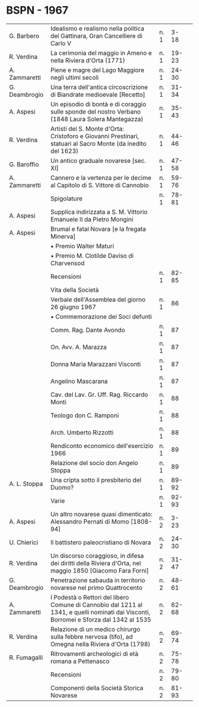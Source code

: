 # BSPN - 1967

<table>
    <tr>
        <td>G. Barbero</td>
        <td>Idealismo e realismo nella politica del Gattinara, Gran Cancelliere di Carlo V</td>
        <td>n. 1</td>
        <td>3-18</td>
        <td></td>
    </tr>
    <tr>
        <td>R. Verdina</td>
        <td>La cerimonia del maggio in Ameno e nella Riviera d'Orta (1771)</td>
        <td>n. 1</td>
        <td>19-23</td>
        <td></td>
    </tr>
    <tr>
        <td>A. Zammaretti</td>
        <td>Piene e magre del Lago Maggiore negli ultimi secoli</td>
        <td>n. 1</td>
        <td>24-30</td>
        <td></td>
    </tr>
    <tr>
        <td>G. Deambrogio</td>
        <td>Una terra dell'antica circoscrizione di Biandrate medioevale [Recetto]</td>
        <td>n. 1</td>
        <td>31-34</td>
        <td></td>
    </tr>
    <tr>
        <td>A. Aspesi</td>
        <td>Un episodio di bont&agrave; e di coraggio sulle sponde del nostro Verbano (1848 Laura Solera Mantegazza)
        </td>
        <td>n. 1</td>
        <td>35-43</td>
        <td></td>
    </tr>
    <tr>
        <td>R. Verdina</td>
        <td>Artisti del S. Monte d'Orta: Cristoforo e Giovanni Prestinari, statuari al Sacro Monte (da inedito del
            1623)
        </td>
        <td>n. 1</td>
        <td>44-46</td>
        <td></td>
    </tr>
    <tr>
        <td>G. Baroffio</td>
        <td>Un antico graduale novarese [sec. XI]</td>
        <td>n. 1</td>
        <td>47-58</td>
        <td></td>
    </tr>
    <tr>
        <td>A. Zammaretti</td>
        <td>Cannero e la vertenza per le decime al Capitolo di S. Vittore di Cannobio</td>
        <td>n. 1</td>
        <td>59-76</td>
        <td></td>
    </tr>
    <tr>
        <td></td>
        <td>Spigolature</td>
        <td>n. 1</td>
        <td>78-81</td>
        <td></td>
    </tr>
    <tr>
        <td>A. Aspesi</td>
        <td>Supplica indirizzata a S. M. Vittorio Emanuele II da Pietro Mongini</td>
        <td></td>
        <td></td>
    </tr>
    <tr>
        <td>A. Aspesi</td>
        <td>Brumal e fatal Novara [e la fregata Minerva]</td>
        <td></td>
        <td></td>
    </tr>
    <tr>
        <td></td>
        <td>&bullet; Premio Walter Maturi</td>
        <td></td>
        <td></td>
    </tr>
    <tr>
        <td></td>
        <td>&bullet; Premio M. Clotilde Daviso di Charvensod</td>
        <td></td>
        <td></td>
    </tr>
    <tr>
        <td></td>
        <td>Recensioni</td>
        <td>n. 1</td>
        <td>82-85</td>
        <td></td>
    </tr>
    <tr>
        <td></td>
        <td>Vita della Societ&agrave;</td>
        <td></td>
        <td></td>
        <td></td>
    </tr>
    <tr>
        <td></td>
        <td>Verbale dell'Assemblea del giorno 26 giugno 1967</td>
        <td>n. 1</td>
        <td>86</td>
        <td></td>
    </tr>
    <tr>
        <td></td>
        <td>&bullet; Commemorazione dei Soci defunti</td>
        <td></td>
        <td></td>
        <td></td>
    </tr>
    <tr>
        <td></td>
        <td>Comm. Rag. Dante Avondo</td>
        <td>n. 1</td>
        <td>87</td>
        <td></td>
    </tr>
    <tr>
        <td></td>
        <td>On. Avv. A. Marazza</td>
        <td>n. 1</td>
        <td>87</td>
        <td></td>
    </tr>
    <tr>
        <td></td>
        <td>Donna Maria Marazzani Visconti</td>
        <td>n. 1</td>
        <td>87</td>
        <td></td>
    </tr>
    <tr>
        <td></td>
        <td>Angelino Mascarana</td>
        <td>n. 1</td>
        <td>87</td>
        <td></td>
    </tr>
    <tr>
        <td></td>
        <td>Cav. del Lav. Gr. Uff. Rag. Riccardo Monti</td>
        <td>n. 1</td>
        <td>88</td>
        <td></td>
    </tr>
    <tr>
        <td></td>
        <td>Teologo don C. Ramponi</td>
        <td>n. 1</td>
        <td>88</td>
        <td></td>
    </tr>
    <tr>
        <td></td>
        <td>Arch. Umberto Rizzotti</td>
        <td>n. 1</td>
        <td>88</td>
        <td></td>
    </tr>
    <tr>
        <td></td>
        <td>Rendiconto economico dell'esercizio 1966</td>
        <td>n. 1</td>
        <td>89</td>
        <td></td>
    </tr>
    <tr>
        <td></td>
        <td>Relazione del socio don Angelo Stoppa</td>
        <td>n. 1</td>
        <td>89</td>
        <td></td>
    </tr>
    <tr>
        <td>A. L. Stoppa</td>
        <td>Una cripta sotto il presbiterio del Duomo?</td>
        <td>n. 1</td>
        <td>89-92</td>
        <td></td>
    </tr>
    <tr>
        <td></td>
        <td>Varie</td>
        <td>n. 1</td>
        <td>92-93</td>
        <td></td>
    </tr>
    <tr>
        <td>A. Aspesi</td>
        <td>Un altro novarese quasi dimenticato: Alessandro Pernati di Momo [1808-94]</td>
        <td>n. 2</td>
        <td>3-23</td>
        <td></td>
    </tr>
    <tr>
        <td>U. Chierici</td>
        <td>Il battistero paleocristiano di Novara</td>
        <td>n. 2</td>
        <td>24-30</td>
        <td></td>
    </tr>
    <tr>
        <td>R. Verdina</td>
        <td>Un discorso coraggioso, in difesa dei diritti della Riviera d'Orta, nel maggio 1850 [Giacomo Fara Forni]
        </td>
        <td>n. 2</td>
        <td>31-47</td>
        <td></td>
    </tr>
    <tr>
        <td>G. Deambrogio</td>
        <td>Penetrazione sabauda in territorio novarese nel primo Quattrocento</td>
        <td>n. 2</td>
        <td>48-61</td>
        <td></td>
    </tr>
    <tr>
        <td>A. Zammaretti</td>
        <td>I Podest&agrave; o Rettori del libero Comune di Cannobio dal 1211 al 1341, e quelli nominati dai Visconti,
            Borromei e Sforza dal 1342 al 1535
        </td>
        <td>n. 2</td>
        <td>62-68</td>
        <td></td>
    </tr>
    <tr>
        <td>R. Verdina</td>
        <td>Relazione di un medico chirurgo sulla febbre nervosa (tifo), ad Omegna nella Riviera d'Orta (1798)</td>
        <td>n. 2</td>
        <td>69-74</td>
        <td></td>
    </tr>
    <tr>
        <td>R. Fumagalli</td>
        <td>Ritrovamenti archeologici di et&agrave; romana a Pettenasco</td>
        <td>n. 2</td>
        <td>75-78</td>
        <td></td>
    </tr>
    <tr>
        <td></td>
        <td>Recensioni</td>
        <td>n. 2</td>
        <td>79-80</td>
        <td></td>
    </tr>
    <tr>
        <td></td>
        <td>Componenti della Societ&agrave; Storica Novarese</td>
        <td>n. 2</td>
        <td>81-93</td>
        <td></td>
    </tr>
</table>